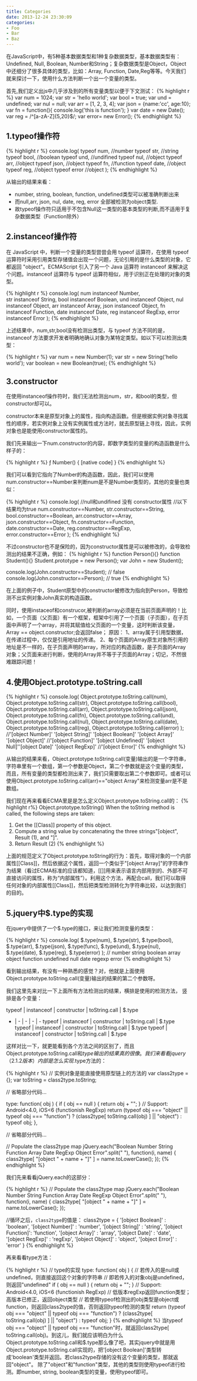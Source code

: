```yaml
---
title: Categories
date: 2013-12-24 23:30:09
categories:
- Foo
- Bar
- Baz
---
```

在JavaScript中，有5种基本数据类型和1种复杂数据类型，基本数据类型有：Undefined, Null, Boolean, Number和String；复杂数据类型是Object，Object中还细分了很多具体的类型，比如：Array, Function, Date,Reg等等。今天我们就来探讨一下，使用什么方法判断一个出一个变量的类型。

首先,我们定义出js中几乎涉及到的所有变量类型以便于下文测试：
{% highlight r %}
 var num  = 1024;
 var str  = 'hello world';
 var bool = true;
 var und  = undefined;
 var nul  = null;
 var arr  = [1, 2, 3, 4];
 var json = {name:'cc', age:10};
 var fn = function(){ console.log('this is function'); }
 var date = new Date();
 var reg  = /^[a-zA-Z]{5,20}$/;
 var error= new Error();
{% endhighlight %}

## 1.typeof操作符

{% highlight r %}
console.log(
    typeof num,     //number
    typeof str,     //string
    typeof bool,    //boolean
    typeof und,     //undifined
    typeof nul,     //object
    typeof arr,     //object
    typeof json,    //object
    typeof fn,      //function
    typeof date,    //object
    typeof reg,     //object
    typeof error    //object
 ); 
{% endhighlight %}

从输出的结果来看：
- number, string, boolean, function, undefined类型可以被准确判断出来
- 而null,arr, json, nul, date, reg, error 全部被检测为object类型.
- 故typeof操作符只适用于不包含Null这一类型的基本类型的判断,而不适用于复杂数据类型（Function除外）

## 2.instanceof操作符

在 JavaScript 中，判断一个变量的类型尝尝会用 typeof 运算符，在使用 typeof 运算符时采用引用类型存储值会出现一个问题，无论引用的是什么类型的对象，它都返回 "object"。ECMAScript 引入了另一个 Java 运算符 instanceof 来解决这个问题。instanceof 运算符与 typeof 运算符相似，用于识别正在处理的对象的类型。

{% highlight r %}
 console.log(
    num instanceof Number,     
    str instanceof String,
    bool instanceof Boolean,
    und instanceof Object,
    nul instanceof Object,
    arr instanceof Array,
    json instanceof Object,
    fn instanceof Function,
    date instanceof Date,
    reg instanceof RegExp,
    error instanceof Error
 ); 
{% endhighlight %}

上述结果中，num,str,bool没有检测出类型，与 typeof 方法不同的是，instanceof 方法要求开发者明确地确认对象为某特定类型。如以下可以检测出类型：

{% highlight r %}
 var num = new Number(1);
 var str = new String('hello world');
 var boolean = new Boolean(true);
{% endhighlight %}

## 3.constructor

在使用instanceof操作符时，我们无法检测出num，str，和bool的类型，但constructor却可以。

constructor本来是原型对象上的属性，指向构造函数。但是根据实例对象寻找属性的顺序，若实例对象上没有实例属性或方法时，就去原型链上寻找，因此，实例对象也是能使用constructor属性的。

我们先来输出一下num.constructor的内容，即数字类型的变量的构造函数是什么样子的：

{% highlight r %}
 ƒ Number() { [native code] } 
{% endhighlight %}

我们可以看到它指向了Number的构造函数，因此，我们可以使用num.constructor==Number来判断num是不是Number类型的，其他的变量也类似：

{% highlight r %}
 console.log(
    //null和undifined 没有 constructor属性
    //以下结果均为true
    num.constructor==Number,
    str.constructor==String,
    bool.constructor==Boolean,
    arr.constructor==Array,
    json.constructor==Object,
    fn.constructor==Function,
    date.constructor==Date,
    reg.constructor==RegExp,
    error.constructor==Error
 ); 
{% endhighlight %}

不过constructor也不是保险的，因为constructor属性是可以被修改的，会导致检测出的结果不正确，例如：
{% highlight r %}
function Person(){}
function Student(){}
Student.prototype = new Person();
var John = new Student();

console.log(John.constructor==Student); // false
console.log(John.constructor==Person);  // true
{% endhighlight %}

在上面的例子中，Student原型中的constructor被修改为指向到Person，导致检测不出实例对象John真实的构造函数。

同时，使用instaceof和construcor,被判断的array必须是在当前页面声明的！比如，一个页面（父页面）有一个框架，框架中引用了一个页面（子页面），在子页面中声明了一个array，并将其赋值给父页面的一个变量，这时判断该变量，Array == object.constructor;会返回false；
原因：
1、array属于引用型数据，在传递过程中，仅仅是引用地址的传递。
2、每个页面的Array原生对象所引用的地址是不一样的，在子页面声明的array，所对应的构造函数，是子页面的Array对象；父页面来进行判断，使用的Array并不等于子页面的Array；切记，不然很难跟踪问题！

## 4.使用Object.prototype.toString.call
{% highlight r %}
console.log(
    Object.prototype.toString.call(num),
    Object.prototype.toString.call(str),
    Object.prototype.toString.call(bool),
    Object.prototype.toString.call(arr),
    Object.prototype.toString.call(json),
    Object.prototype.toString.call(fn),
    Object.prototype.toString.call(und),
    Object.prototype.toString.call(nul),
    Object.prototype.toString.call(date),
    Object.prototype.toString.call(reg),
    Object.prototype.toString.call(error)
);
//'[object Number]' '[object String]' '[object Boolean]' '[object Array]' '[object Object]'
//'[object Function]' '[object Undefined]' '[object Null]''[object Date]' '[object RegExp]'
//'[object Error]'
{% endhighlight %}

从输出的结果来看，Object.prototype.toString.call(变量)输出的是一个字符串，字符串里有一个数组，第一个参数是Object，第二个参数就是这个变量的类型，而且，所有变量的类型都检测出来了，我们只需要取出第二个参数即可。或者可以使用Object.prototype.toString.call(arr)=="object Array"来检测变量arr是不是数组。

我们现在再来看看ECMA里是是怎么定义Object.prototype.toString.call的：
{% highlight r%}
Object.prototype.toString() When the toString method is called, the following steps are taken:
1. Get the [[Class]] property of this object.
2. Compute a string value by concatenating the three strings"[object", Result (1), and "]".
3. Return Result (2)
{% endhighlight %}

上面的规范定义了Object.prototype.toString的行为：首先，取得对象的一个内部属性[[Class]]，然后依据这个属性，返回一个类似于"[object Array]"的字符串作为结果（看过ECMA标准的应该都知道，[[]]用来表示语言内部用到的、外部不可直接访问的属性，称为“内部属性”）。利用这个方法，再配合call，我们可以取得任何对象的内部属性[[Class]]，然后把类型检测转化为字符串比较，以达到我们的目的。

## 5.jquery中$.type的实现
在jquery中提供了一个$.type的接口，来让我们检测变量的类型：

{% highlight r %}
console.log(
    $.type(num),
    $.type(str),
    $.type(bool),
    $.type(arr),
    $.type(json),
    $.type(func),
    $.type(und),
    $.type(nul),
    $.type(date),
    $.type(reg),
    $.type(error)
);
// number string boolean array object function undefined null date regexp error
{% endhighlight %}

看到输出结果，有没有一种熟悉的感觉？对，他就是上面使用Object.prototype.toString.call(变量)输出的结果的第二个参数呀。

我们这里先来对比一下上面所有方法检测出的结果，横排是使用的检测方法， 竖排是各个变量：

typeof | instanceof | constructor | toString.call | $.type
- | - | - | - | - 
typeof | instanceof | constructor | toString.call | $.type
typeof | instanceof | constructor | toString.call | $.type
typeof | instanceof | constructor | toString.call | $.type


这样对比一下，就更能看到各个方法之间的区别了，而且Object.prototype.toString.call和$type输出的结果真的很像。我们来看看jquery（2.1.2版本）内部是怎么实现$.type方法的：

{% highlight r %}
// 实例对象是能直接使用原型链上的方法的
var class2type = {};
var toString = class2type.toString;

// 省略部分代码...

type: function( obj ) {
    if ( obj == null ) {
        return obj + "";
    }
    // Support: Android<4.0, iOS<6 (functionish RegExp)
    return (typeof obj === "object" || typeof obj === "function") ?
        (class2type[ toString.call(obj) ] || "object") :
        typeof obj;
},

// 省略部分代码... 

// Populate the class2type map
jQuery.each("Boolean Number String Function Array Date RegExp Object Error".split(" "), function(i, name) {
    class2type[ "[object " + name + "]" ] = name.toLowerCase();
});
{% endhighlight %}

我们先来看看jQuery.each的这部分：

{% highlight r %}
// Populate the class2type map
jQuery.each("Boolean Number String Function Array Date RegExp Object Error".split(" "), function(i, name) {
    class2type[ "[object " + name + "]" ] = name.toLowerCase();
});

//循环之后，`class2type`的值是： 
class2type = {
    '[object Boolean]' : 'boolean', 
    '[object Number]'  : 'number',
    '[object String]'  : 'string',
    '[object Function]': 'function',
    '[object Array]'   : 'array',
    '[object Date]'    : 'date',
    '[object RegExp]'  : 'regExp',
    '[object Object]'  : 'object',
    '[object Error]'   : 'error'
}
{% endhighlight %}

再来看看type方法：

{% highlight r %}
// type的实现
type: function( obj ) {
    // 若传入的是null或undefined，则直接返回这个对象的字符串
    // 即若传入的对象obj是undefined，则返回"undefined"
    if ( obj == null ) {
        return obj + "";
    }
    // Support: Android<4.0, iOS<6 (functionish RegExp)
    // 低版本regExp返回function类型；高版本已修正，返回object类型
    // 若使用typeof检测出的obj类型是object或function，则返回class2type的值，否则返回typeof检测的类型
    return (typeof obj === "object" || typeof obj === "function") ?
        (class2type[ toString.call(obj) ] || "object") :
        typeof obj;
}
{% endhighlight %}
当typeof obj === "object" || typeof obj === "function"时，就返回class2type[ toString.call(obj)。到这儿，我们就应该明白为什么Object.prototype.toString.call和$.type那么像了吧，其实jquery中就是用Object.prototype.toString.call实现的，把'[object Boolean]'类型转成'boolean'类型并返回。若class2type存储的没有这个变量的类型，那就返回"object"。
除了"object"和"function"类型，其他的类型则使用typeof进行检测。即number, string, boolean类型的变量，使用typeof即可。

